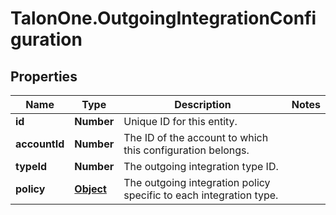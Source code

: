 # TalonOne.OutgoingIntegrationConfiguration

## Properties

Name | Type | Description | Notes
------------ | ------------- | ------------- | -------------
**id** | **Number** | Unique ID for this entity. | 
**accountId** | **Number** | The ID of the account to which this configuration belongs. | 
**typeId** | **Number** | The outgoing integration type ID. | 
**policy** | [**Object**](.md) | The outgoing integration policy specific to each integration type. | 


